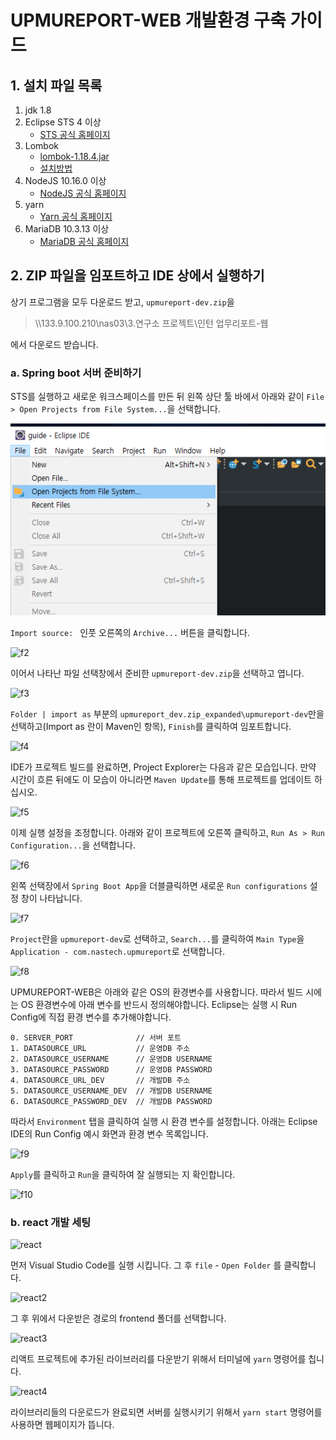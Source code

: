 # UPMUREPORT-WEB 개발환경 구축 가이드

## 1. 설치 파일 목록

1. jdk 1.8
1. Eclipse STS 4 이상
    - [STS 공식 홈페이지](https://spring.io/tools)
1. Lombok
    - [lombok-1.18.4.jar](https://search.maven.org/remotecontent?filepath=org/projectlombok/lombok/1.18.4/lombok-1.18.4.jar)
    - [설치방법](https://www.baeldung.com/lombok-ide)
1. NodeJS 10.16.0 이상
    - [NodeJS 공식 홈페이지](https://nodejs.org/en/)
1. yarn
    - [Yarn 공식 홈페이지](https://yarnpkg.com/lang/en/)
1. MariaDB 10.3.13 이상
    - [MariaDB 공식 홈페이지](https://go.mariadb.com/search-download-MariaDB-server.html?utm_source=google&utm_medium=ppc&utm_campaign=MKG-Search-Sitelink-MariaDB-Server-Download&gclid=EAIaIQobChMI9-Xt_6Tv4gIVFT5gCh1umwzvEAAYASABEgJvUPD_BwE)


## 2. ZIP 파일을 임포트하고 IDE 상에서 실행하기

상기 프로그램을 모두 다운로드 받고, ```upmureport-dev.zip```을 

> \\\\133.9.100.210\nas03\3.연구소 프로젝트\인턴 업무리포트-웹

에서 다운로드 받습니다.

### a. Spring boot 서버 준비하기

STS를 실행하고 새로운 워크스페이스를 만든 뒤 왼쪽 상단 툴 바에서 아래와 같이 ```File > Open Projects from File System...```을 선택합니다.

![f1](./docs/images/env_settings/f1.png)

```Import source: ``` 인풋 오른쪽의 ```Archive...``` 버튼을 클릭합니다.

![f2](./docs/images/env_settings/f2.png)

이어서 나타난 파일 선택창에서 준비한 ```upmureport-dev.zip```을 선택하고 엽니다.

![f3](./docs/images/env_settings/f3.png)

```Folder | import as``` 부분의 ```upmureport_dev.zip_expanded\upmureport-dev```만을 선택하고(Import as 란이 Maven인 항목), ```Finish```를 클릭하여 임포트합니다.

![f4](./docs/images/env_settings/f4.png)

IDE가 프로젝트 빌드를 완료하면, Project Explorer는 다음과 같은 모습입니다. 만약 시간이 흐른 뒤에도 이 모습이 아니라면 ```Maven Update```를 통해 프로젝트를 업데이트 하십시오.

![f5](./docs/images/env_settings/f5.png)

이제 실행 설정을 조정합니다. 아래와 같이 프로젝트에 오른쪽 클릭하고, ```Run As > Run Configuration...```을 선택합니다.

![f6](./docs/images/env_settings/f6.png)

왼쪽 선택장에서 ```Spring Boot App```을 더블클릭하면 새로운 ```Run configurations``` 설정 창이 나타납니다.

![f7](./docs/images/env_settings/f7.png)

```Project```란을 ```upmureport-dev```로 선택하고, ```Search...```를 클릭하여 ```Main Type```을 ```Application - com.nastech.upmureport```로 선택합니다.

![f8](./docs/images/env_settings/f8.png)

UPMUREPORT-WEB은 아래와 같은 OS의 환경변수를 사용합니다. 따라서 빌드 시에는 OS 환경변수에 아래 변수를 반드시 정의해야합니다. Eclipse는 실행 시 Run Config에 직접 환경 변수를 추가해야합니다. 


    0. SERVER_PORT              // 서버 포트
    1. DATASOURCE_URL           // 운영DB 주소
    2. DATASOURCE_USERNAME      // 운영DB USERNAME
    3. DATASOURCE_PASSWORD      // 운영DB PASSWORD
    4. DATASOURCE_URL_DEV       // 개발DB 주소
    5. DATASOURCE_USERNAME_DEV  // 개발DB USERNAME
    6. DATASOURCE_PASSWORD_DEV  // 개발DB PASSWORD

따라서  ```Environment``` 탭을 클릭하여 실행 시 환경 변수를 설정합니다. 아래는 Eclipse IDE의 Run Config 예시 화면과 환경 변수 목록입니다.

![f9](./docs/images/env_settings/f9.png)

```Apply```를 클릭하고 ```Run```을 클릭하여 잘 실행되는 지 확인합니다.

![f10](./docs/images/env_settings/f10.png)



### b. react 개발 세팅

![react](./docs/images/env_settings/react.png)


먼저 Visual Studio Code를 실행 시킵니다. 그 후 ```file``` - ```Open Folder``` 를 클릭합니다. 

![react2](./docs/images/env_settings/react2.png)

그 후 위에서 다운받은 경로의 frontend 폴더를 선택합니다.

![react3](./docs/images/env_settings/react3.png)

리액트 프로젝트에 추가된 라이브러리를 다운받기 위해서 터미널에 ```yarn``` 명령어를 칩니다.

![react4](./docs/images/env_settings/react4.png)

라이브러리들의 다운로드가 완료되면 서버를 실행시키기 위해서 ```yarn start``` 명령어를 사용하면 웹페이지가 뜹니다.